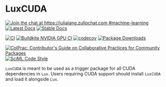 # LuxCUDA

[![Join the chat at https://julialang.zulipchat.com #machine-learning](https://img.shields.io/static/v1?label=Zulip&message=chat&color=9558b2&labelColor=389826)](https://julialang.zulipchat.com/#narrow/stream/machine-learning)
[![Latest Docs](https://img.shields.io/badge/docs-latest-blue.svg)](http://lux.csail.mit.edu/dev/)
[![Stable Docs](https://img.shields.io/badge/docs-stable-blue.svg)](http://lux.csail.mit.edu/stable/)

[![CI](https://github.com/LuxDL/LuxCUDA.jl/actions/workflows/CI.yml/badge.svg)](https://github.com/LuxDL/LuxCUDA.jl/actions/workflows/CI.yml)
[![Buildkite NVIDIA GPU CI](https://img.shields.io/buildkite/7b7e33f865b82c14011f4e3dda13a7f32b10828d4c186bad41.svg?label=gpu&logo=nvidia)](https://buildkite.com/julialang/luxcuda-dot-jl/)
[![codecov](https://codecov.io/gh/LuxDL/LuxCUDA.jl/branch/main/graph/badge.svg?token=1ZY0A2NPEM)](https://codecov.io/gh/LuxDL/LuxCUDA.jl)
[![Package Downloads](https://shields.io/endpoint?url=https://pkgs.genieframework.com/api/v1/badge/LuxCUDA)](https://pkgs.genieframework.com?packages=LuxCUDA)

[![ColPrac: Contributor's Guide on Collaborative Practices for Community Packages](https://img.shields.io/badge/ColPrac-Contributor's%20Guide-blueviolet)](https://github.com/SciML/ColPrac)
[![SciML Code Style](https://img.shields.io/static/v1?label=code%20style&message=SciML&color=9558b2&labelColor=389826)](https://github.com/SciML/SciMLStyle)

`LuxCUDA` is meant to be used as a trigger package for all CUDA dependencies in `Lux`.
Users requiring CUDA support should install `LuxCUDA` and load it alongside `Lux`.
